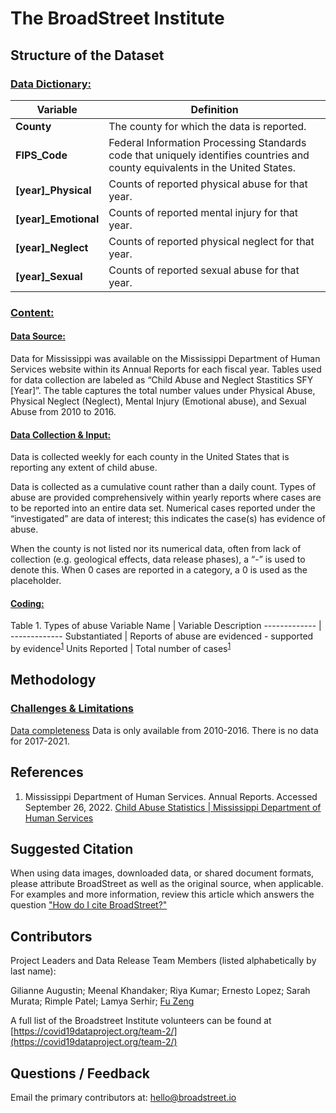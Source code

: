 # The BroadStreet Institute

## Structure of the Dataset

### <u>Data Dictionary:</u>

Variable | Definition
------------- | -------------
<strong>County</strong> | The county for which the data is reported. |
<strong>FIPS_Code</strong> | Federal Information Processing Standards code that uniquely identifies countries and county equivalents in the United States. |
<strong>[year]_Physical</strong> | Counts of reported physical abuse for that year. | 
<strong>[year]_Emotional</strong> | Counts of reported mental injury for that year. |
<strong>[year]_Neglect</strong> | Counts of reported physical neglect for that year. |
<strong>[year]_Sexual</strong> | Counts of reported sexual abuse for that year. |

### <u>Content:</u>

#### <u>Data Source:</u>
Data for Mississippi was available on the Mississippi Department of Human Services website within its Annual Reports for each fiscal year. Tables used for data collection are labeled as “Child Abuse and Neglect Stastitics SFY [Year]”. The table captures the total number values under Physical Abuse, Physical Neglect (Neglect), Mental Injury (Emotional abuse), and Sexual Abuse from 2010 to 2016.

#### <u>Data Collection & Input:</u>
Data is collected weekly for each county in the United States that is reporting any extent of child abuse.

Data is collected as a cumulative count rather than a daily count. Types of abuse are provided comprehensively within yearly reports where cases are to be reported into an entire data set. Numerical cases reported under the “investigated” are data of interest; this indicates the case(s) has evidence of abuse.

When the county is not listed nor its numerical data, often from lack of collection (e.g. geological effects, data release phases), a “-” is used to denote this. When 0 cases are reported in a category, a 0 is used as the placeholder.

#### <u>Coding:</u>
Table 1. Types of abuse
Variable Name  | Variable Description
------------- | ------------- 
Substantiated  | Reports of abuse are evidenced - supported by evidence<sup>[1](https://www.mdhs.ms.gov/annual-reports/)</sup>
Units Reported  | Total number of cases<sup>[1](https://www.mdhs.ms.gov/annual-reports/)</sup>


## Methodology
### <u>Challenges & Limitations</u>
<u>Data completeness</u>
Data is only available from 2010-2016. There is no data for 2017-2021.


## References

1.  Mississippi Department of Human Services. Annual Reports. Accessed September 26, 2022. [Child Abuse Statistics | Mississippi Department of Human Services](https://www.mdhs.ms.gov/annual-reports/)

## Suggested Citation
When using data images, downloaded data, or shared document formats, please attribute BroadStreet as well as the original source, when applicable. For examples and more information, review this article which answers the question  ["How do I cite BroadStreet?"](https://help.broadstreet.io/article/citations/)

## Contributors
Project Leaders and Data Release Team Members (listed alphabetically by last name):

Gilianne Augustin; Meenal Khandaker; Riya Kumar; Ernesto Lopez; Sarah Murata; Rimple Patel; Lamya Serhir; [Fu Zeng](https://www.linkedin.com/in/fuzeng/)

A full list of the Broadstreet Institute volunteers can be found at [https://covid19dataproject.org/team-2/](https://covid19dataproject.org/team-2/)

## Questions / Feedback
Email the primary contributors at: hello@broadstreet.io



